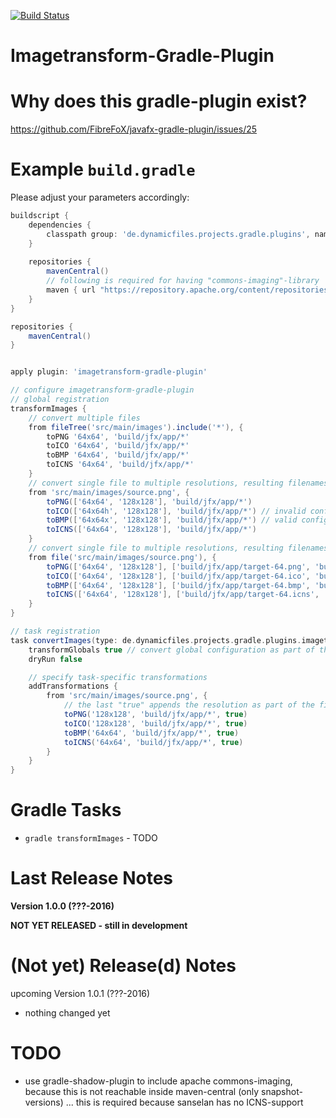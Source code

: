 [![Build Status](https://travis-ci.org/FibreFoX/imagetransform-gradle-plugin.svg?branch=master)](https://travis-ci.org/FibreFoX/imagetransform-gradle-plugin)

Imagetransform-Gradle-Plugin
============================



Why does this gradle-plugin exist?
==================================

https://github.com/FibreFoX/javafx-gradle-plugin/issues/25



Example `build.gradle`
======================

Please adjust your parameters accordingly:

```groovy
buildscript {
    dependencies {
        classpath group: 'de.dynamicfiles.projects.gradle.plugins', name: 'imagetransform-gradle-plugin', version: '1.0.0'
    }
    
    repositories {
        mavenCentral()
        // following is required for having "commons-imaging"-library
        maven { url "https://repository.apache.org/content/repositories/snapshots/" }
    }
}

repositories {
    mavenCentral()
}


apply plugin: 'imagetransform-gradle-plugin'

// configure imagetransform-gradle-plugin
// global registration
transformImages {
    // convert multiple files
    from fileTree('src/main/images').include('*'), {
        toPNG '64x64', 'build/jfx/app/*'
        toICO '64x64', 'build/jfx/app/*'
        toBMP '64x64', 'build/jfx/app/*'
        toICNS '64x64', 'build/jfx/app/*'
    }
    // convert single file to multiple resolutions, resulting filenames will be extendes with resolution
    from 'src/main/images/source.png', {
        toPNG(['64x64', '128x128'], 'build/jfx/app/*')
        toICO(['64x64h', '128x128'], 'build/jfx/app/*') // invalid configuration
        toBMP(['64x64x', '128x128'], 'build/jfx/app/*') // valid configuration ;)
        toICNS(['64x64', '128x128'], 'build/jfx/app/*')
    }
    // convert single file to multiple resolutions, resulting filenames in the same order will be taken
    from file('src/main/images/source.png'), {
        toPNG(['64x64', '128x128'], ['build/jfx/app/target-64.png', 'build/jfx/app/target-128.png'])
        toICO(['64x64', '128x128'], ['build/jfx/app/target-64.ico', 'build/jfx/app/target-128.ico'])
        toBMP(['64x64', '128x128'], ['build/jfx/app/target-64.bmp', 'build/jfx/app/target-128.bmp'])
        toICNS(['64x64', '128x128'], ['build/jfx/app/target-64.icns', 'build/jfx/app/target-128.icns'])
    }
}

// task registration
task convertImages(type: de.dynamicfiles.projects.gradle.plugins.imagetransform.tasks.TransformTask) {
    transformGlobals true // convert global configuration as part of this task
    dryRun false

    // specify task-specific transformations
    addTransformations {
        from 'src/main/images/source.png', {
            // the last "true" appends the resolution as part of the filename
            toPNG('128x128', 'build/jfx/app/*', true)
            toICO('128x128', 'build/jfx/app/*', true)
            toBMP('64x64', 'build/jfx/app/*', true)
            toICNS('64x64', 'build/jfx/app/*', true)
        }
    }
}
```


Gradle Tasks
============

* `gradle transformImages` - TODO



Last Release Notes
==================

**Version 1.0.0 (???-2016)**

**NOT YET RELEASED - still in development**


(Not yet) Release(d) Notes
==========================

upcoming Version 1.0.1 (???-2016)

* nothing changed yet


TODO
====
* use gradle-shadow-plugin to include apache commons-imaging, because this is not reachable inside maven-central (only snapshot-versions) ... this is required because sanselan has no ICNS-support
